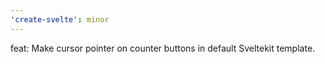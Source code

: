 ```yaml
---
'create-svelte': minor
---
```


feat: Make cursor pointer on counter buttons in default Sveltekit template.
